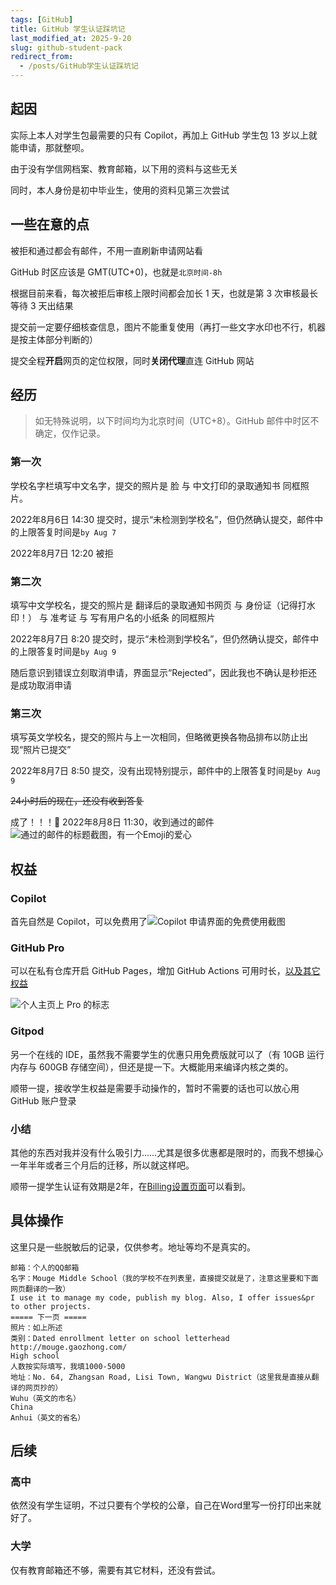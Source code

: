 ```yaml
---
tags: [GitHub]
title: GitHub 学生认证踩坑记
last_modified_at: 2025-9-20
slug: github-student-pack
redirect_from: 
  - /posts/GitHub学生认证踩坑记
---
```


## 起因

实际上本人对学生包最需要的只有 Copilot，再加上 GitHub 学生包 13 岁以上就能申请，那就整呗。

由于没有学信网档案、教育邮箱，以下用的资料与这些无关

同时，本人身份是初中毕业生，使用的资料见第三次尝试

## 一些在意的点

被拒和通过都会有邮件，不用一直刷新申请网站看

GitHub 时区应该是 GMT(UTC+0)，也就是`北京时间-8h`

根据目前来看，每次被拒后审核上限时间都会加长 1 天，也就是第 3 次审核最长等待 3 天出结果

提交前一定要仔细核查信息，图片不能重复使用（再打一些文字水印也不行，机器是按主体部分判断的）

提交全程**开启**网页的定位权限，同时**关闭代理**直连 GitHub 网站

## 经历

> 如无特殊说明，以下时间均为北京时间（UTC+8）。GitHub 邮件中时区不确定，仅作记录。

### 第一次

学校名字栏填写中文名字，提交的照片是 脸 与 中文打印的录取通知书 同框照片。

2022年8月6日 14:30 提交时，提示“未检测到学校名”，但仍然确认提交，邮件中的上限答复时间是`by Aug 7`

2022年8月7日 12:20 被拒

### 第二次

填写中文学校名，提交的照片是 翻译后的录取通知书网页 与 身份证（记得打水印！） 与 准考证 与 写有用户名的小纸条 的同框照片

2022年8月7日 8:20 提交时，提示“未检测到学校名”，但仍然确认提交，邮件中的上限答复时间是`by Aug 9`

随后意识到错误立刻取消申请，界面显示“Rejected”，因此我也不确认是秒拒还是成功取消申请

### 第三次

填写英文学校名，提交的照片与上一次相同，但略微更换各物品排布以防止出现“照片已提交”

2022年8月7日 8:50 提交，没有出现特别提示，邮件中的上限答复时间是`by Aug 9`

<del>24小时后的现在，还没有收到答复</del>

成了！！！🎉 2022年8月8日 11:30，收到通过的邮件![通过的邮件的标题截图，有一个Emoji的爱心](https://s2.loli.net/2022/08/08/epVvIuOzFLnox7W.png)

## 权益

### Copilot

首先自然是 Copilot，可以免费用了![Copilot 申请界面的免费使用截图](https://s2.loli.net/2022/08/08/faCSj43gIFAVx6b.png)

### GitHub Pro

可以在私有仓库开启 GitHub Pages，增加 GitHub Actions 可用时长，[以及其它权益](https://docs.github.com/en/get-started/learning-about-github/githubs-products#github-pro)

![个人主页上 Pro 的标志](https://s2.loli.net/2022/08/08/QPpb5oDLVKiItMl.png)

### Gitpod

另一个在线的 IDE，虽然我不需要学生的优惠只用免费版就可以了（有 10GB 运行内存与 600GB 存储空间），但还是提一下。大概能用来编译内核之类的。

顺带一提，接收学生权益是需要手动操作的，暂时不需要的话也可以放心用 GitHub 账户登录

### 小结

其他的东西对我并没有什么吸引力……尤其是很多优惠都是限时的，而我不想操心一年半年或者三个月后的迁移，所以就这样吧。

顺带一提学生认证有效期是2年，在[Billing设置页面](https://github.com/settings/billing)可以看到。

## 具体操作

这里只是一些脱敏后的记录，仅供参考。地址等均不是真实的。

```plain
邮箱：个人的QQ邮箱
名字：Mouge Middle School（我的学校不在列表里，直接提交就是了，注意这里要和下面网页翻译的一致）
I use it to manage my code, publish my blog. Also, I offer issues&pr to other projects.
===== 下一页 =====
照片：如上所述
类别：Dated enrollment letter on school letterhead
http://mouge.gaozhong.com/
High school
人数按实际填写，我填1000-5000
地址：No. 64, Zhangsan Road, Lisi Town, Wangwu District（这里我是直接从翻译的网页抄的）
Wuhu（英文的市名）
China
Anhui（英文的省名）
```

## 后续

### 高中

依然没有学生证明，不过只要有个学校的公章，自己在Word里写一份打印出来就好了。

### 大学

仅有教育邮箱还不够，需要有其它材料，还没有尝试。
